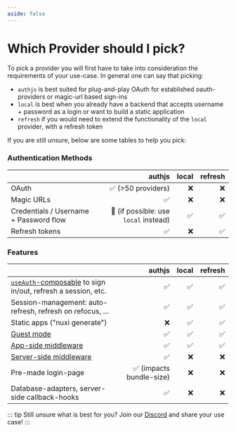 ```yaml
---
aside: false
---
```


# Which Provider should I pick?

To pick a provider you will first have to take into consideration the requirements of your use-case. In general one can say that picking:

- `authjs` is best suited for plug-and-play OAuth for established oauth-providers or magic-url based sign-ins
- `local` is best when you already have a backend that accepts username + password as a login or want to build a static application
- `refresh` if you would need to extend the functionality of the `local` provider, with a refresh token

If you are still unsure, below are some tables to help you pick:

### Authentication Methods

|                                                               |                               authjs   | local    | refresh
|-----------------------------------------------------------    |-------------------------------------:  |-------:  | ------:
| OAuth                                                         |                    ✅ (>50 providers)  |     ❌    | ❌
| Magic URLs                                                    |                                    ✅  |     ❌    | ❌
| Credentials / Username + Password flow                        | 🚧 (if possible: use `local` instead)  |     ✅    | ✅
| Refresh tokens                                                |                                    ✅  |     ❌    | ✅

### Features

|                                                               |                                authjs  | local  | refresh
|-----------------------------------------------------------    |-------------------------------------:  |------: | ------:
| [`useAuth`-composable](/guide/application-side/session-access) to sign in/out, refresh a session, etc.                                                                | ✅                                  | ✅     | ✅
| Session-management: auto-refresh, refresh on refocus, ...         | ✅                                  | ✅     | ✅
| Static apps ("nuxi generate")                                      | ❌                                 | ✅     | ✅
| [Guest mode](/guide/application-side/protecting-pages#guest-mode) | ✅                                  | ✅     | ✅
| [App-side middleware](/guide/application-side/protecting-pages)   | ✅                                  | ✅     | ✅
| [Server-side middleware](/guide/authjs/server-side/session-access#endpoint-protection)                                      | ✅                                  | ❌      | ❌
| Pre-made login-page                                               | ✅ (impacts bundle-size)            | ❌      | ❌
| Database-adapters, server-side callback-hooks                     | ✅                                  | ❌      | ❌

::: tip Still unsure what is best for you?
Join our [Discord](https://discord.gg/VzABbVsqAc) and share your use case!
:::
